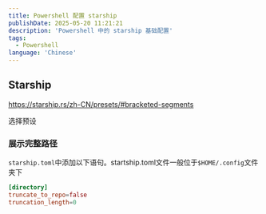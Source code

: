```yaml
---
title: Powershell 配置 starship
publishDate: 2025-05-20 11:21:21
description: 'Powershell 中的 starship 基础配置'
tags:
  - Powershell
language: 'Chinese'
---
```


## Starship

https://starship.rs/zh-CN/presets/#bracketed-segments

选择预设

### 展示完整路径

​`starship.toml`​中添加以下语句。startship.toml文件一般位于`$HOME/.config`​文件夹下

```toml
[directory]
truncate_to_repo=false
truncation_length=0
```
